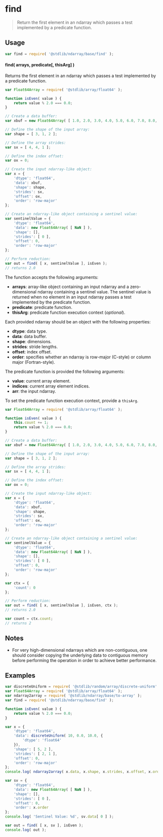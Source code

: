 <!--

@license Apache-2.0

Copyright (c) 2025 The Stdlib Authors.

Licensed under the Apache License, Version 2.0 (the "License");
you may not use this file except in compliance with the License.
You may obtain a copy of the License at

   http://www.apache.org/licenses/LICENSE-2.0

Unless required by applicable law or agreed to in writing, software
distributed under the License is distributed on an "AS IS" BASIS,
WITHOUT WARRANTIES OR CONDITIONS OF ANY KIND, either express or implied.
See the License for the specific language governing permissions and
limitations under the License.

-->

# find

> Return the first element in an ndarray which passes a test implemented by a predicate function.

<section class="intro">

</section>

<!-- /.intro -->

<section class="usage">

## Usage

<!-- eslint-disable no-redeclare -->

```javascript
var find = require( '@stdlib/ndarray/base/find' );
```

<!-- eslint-enable no-redeclare -->

#### find( arrays, predicate\[, thisArg] )

Returns the first element in an ndarray which passes a test implemented by a predicate function.

<!-- eslint-disable max-len -->

```javascript
var Float64Array = require( '@stdlib/array/float64' );

function isEven( value ) {
    return value % 2.0 === 0.0;
}

// Create a data buffer:
var xbuf = new Float64Array( [ 1.0, 2.0, 3.0, 4.0, 5.0, 6.0, 7.0, 8.0, 9.0, 10.0, 11.0, 12.0 ] );

// Define the shape of the input array:
var shape = [ 3, 1, 2 ];

// Define the array strides:
var sx = [ 4, 4, 1 ];

// Define the index offset:
var ox = 0;

// Create the input ndarray-like object:
var x = {
    'dtype': 'float64',
    'data': xbuf,
    'shape': shape,
    'strides': sx,
    'offset': ox,
    'order': 'row-major'
};

// Create an ndarray-like object containing a sentinel value:
var sentinelValue = {
    'dtype': 'float64',
    'data': new Float64Array( [ NaN ] ),
    'shape': [],
    'strides': [ 0 ],
    'offset': 0,
    'order': 'row-major'
};

// Perform reduction:
var out = find( [ x, sentinelValue ], isEven );
// returns 2.0
```

The function accepts the following arguments:

-   **arrays**: array-like object containing an input ndarray and a zero-dimensional ndarray containing a sentinel value. The sentinel value is returned when no element in an input ndarray passes a test implemented by the predicate function.
-   **predicate**: predicate function.
-   **thisArg**: predicate function execution context (_optional_).

Each provided ndarray should be an object with the following properties:

-   **dtype**: data type.
-   **data**: data buffer.
-   **shape**: dimensions.
-   **strides**: stride lengths.
-   **offset**: index offset.
-   **order**: specifies whether an ndarray is row-major (C-style) or column major (Fortran-style).

The predicate function is provided the following arguments:

-   **value**: current array element.
-   **indices**: current array element indices.
-   **arr**: the input ndarray.

To set the predicate function execution context, provide a `thisArg`.

<!-- eslint-disable no-invalid-this, max-len -->

```javascript
var Float64Array = require( '@stdlib/array/float64' );

function isEven( value ) {
    this.count += 1;
    return value % 2.0 === 0.0;
}

// Create a data buffer:
var xbuf = new Float64Array( [ 1.0, 2.0, 3.0, 4.0, 5.0, 6.0, 7.0, 8.0, 9.0, 10.0, 11.0, 12.0 ] );

// Define the shape of the input array:
var shape = [ 3, 1, 2 ];

// Define the array strides:
var sx = [ 4, 4, 1 ];

// Define the index offset:
var ox = 0;

// Create the input ndarray-like object:
var x = {
    'dtype': 'float64',
    'data': xbuf,
    'shape': shape,
    'strides': sx,
    'offset': ox,
    'order': 'row-major'
};

// Create an ndarray-like object containing a sentinel value:
var sentinelValue = {
    'dtype': 'float64',
    'data': new Float64Array( [ NaN ] ),
    'shape': [],
    'strides': [ 0 ],
    'offset': 0,
    'order': 'row-major'
};

var ctx = {
    'count': 0
};

// Perform reduction:
var out = find( [ x, sentinelValue ], isEven, ctx );
// returns 2.0

var count = ctx.count;
// returns 2
```

</section>

<!-- /.usage -->

<section class="notes">

## Notes

-   For very high-dimensional ndarrays which are non-contiguous, one should consider copying the underlying data to contiguous memory before performing the operation in order to achieve better performance.

</section>

<!-- /.notes -->

<section class="examples">

## Examples

<!-- eslint no-undef: "error" -->

```javascript
var discreteUniform = require( '@stdlib/random/array/discrete-uniform' );
var Float64Array = require( '@stdlib/array/float64' );
var ndarray2array = require( '@stdlib/ndarray/base/to-array' );
var find = require( '@stdlib/ndarray/base/find' );

function isEven( value ) {
    return value % 2.0 === 0.0;
}

var x = {
    'dtype': 'float64',
    'data': discreteUniform( 10, 0.0, 10.0, {
        'dtype': 'float64'
    }),
    'shape': [ 5, 2 ],
    'strides': [ 2, 1 ],
    'offset': 0,
    'order': 'row-major'
};
console.log( ndarray2array( x.data, x.shape, x.strides, x.offset, x.order ) );

var sv = {
    'dtype': 'float64',
    'data': new Float64Array( [ NaN ] ),
    'shape': [],
    'strides': [ 0 ],
    'offset': 0,
    'order': x.order
};
console.log( 'Sentinel Value: %d', sv.data[ 0 ] );

var out = find( [ x, sv ], isEven );
console.log( out );
```

</section>

<!-- /.examples -->

<!-- Section for related `stdlib` packages. Do not manually edit this section, as it is automatically populated. -->

<section class="related">

</section>

<!-- /.related -->

<section class="links">

<!-- <related-links> -->

<!-- </related-links> -->

</section>

<!-- /.links -->
